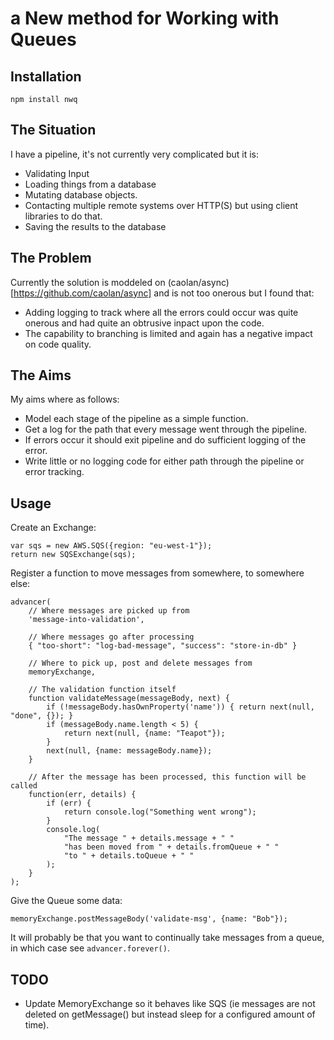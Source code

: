 # a New method for Working with Queues

## Installation

    npm install nwq

## The Situation
I have a pipeline, it's not currently very complicated but it is:

 * Validating Input
 * Loading things from a database
 * Mutating database objects.
 * Contacting multiple remote systems over HTTP(S) but using client libraries to do that.
 * Saving the results to the database

## The Problem

Currently the solution is moddeled on (caolan/async)[https://github.com/caolan/async] and is not too onerous but I found that:

 * Adding logging to track where all the errors could occur was quite onerous and had quite an obtrusive inpact upon the code.
 * The capability to branching is limited and again has a negative impact on code quality.

## The Aims

My aims where as follows:

 * Model each stage of the pipeline as a simple function.
 * Get a log for the path that every message went through the pipeline.
 * If errors occur it should exit pipeline and do sufficient logging of the error.
 * Write little or no logging code for either path through the pipeline or error tracking.

## Usage

Create an Exchange:

    var sqs = new AWS.SQS({region: "eu-west-1"});
    return new SQSExchange(sqs);

Register a function to move messages from somewhere, to somewhere else:

    advancer(
        // Where messages are picked up from
        'message-into-validation', 

        // Where messages go after processing
        { "too-short": "log-bad-message", "success": "store-in-db" } 

        // Where to pick up, post and delete messages from
        memoryExchange,

        // The validation function itself
        function validateMessage(messageBody, next) {
            if (!messageBody.hasOwnProperty('name')) { return next(null, "done", {}); }
            if (messageBody.name.length < 5) {
                return next(null, {name: "Teapot"});
            }
            next(null, {name: messageBody.name});
        }

        // After the message has been processed, this function will be called
        function(err, details) {
            if (err) {
                return console.log("Something went wrong");
            }
            console.log(
                "The message " + details.message + " "
                "has been moved from " + details.fromQueue + " "
                "to " + details.toQueue + " "
            );
        }
    );

Give the Queue some data:

    memoryExchange.postMessageBody('validate-msg', {name: "Bob"});

It will probably be that you want to continually take messages from a queue, in which case see `advancer.forever()`.

## TODO

 * Update MemoryExchange so it behaves like SQS (ie messages are not deleted on getMessage() but instead sleep for a configured amount of time).
